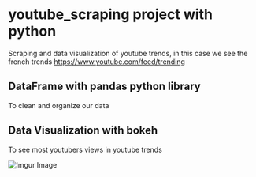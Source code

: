 # youtube_scraping project with python
Scraping and data visualization of youtube trends, in this case we see the french trends https://www.youtube.com/feed/trending


## DataFrame with pandas python library
To clean and organize our data

## Data Visualization with bokeh
To see most youtubers views in youtube trends


![Imgur Image](https://zupimages.net/up/19/22/gujg.png)
